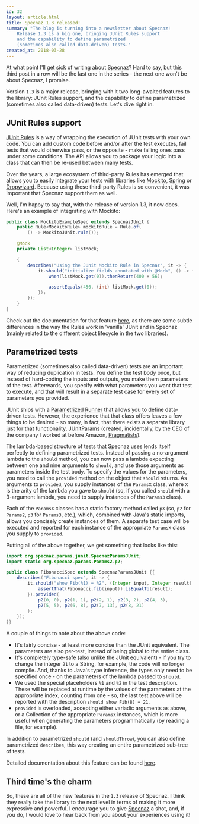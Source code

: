 ```yaml
---
id: 32
layout: article.html
title: Specnaz 1.3 released!
summary: "The blog is turning into a newsletter about Specnaz!
	Release 1.3 is a big one, bringing JUnit Rules support
	and the capability to define parametrized
	(sometimes also called data-driven) tests."
created_at: 2018-03-28
---
```


At what point I'll get sick of writing about [Specnaz](https://github.com/skinny85/specnaz)? Hard to say, but this third post in a row will be the last one in the series - the next one won't be about Specnaz, I promise.

Version `1.3` is a major release, bringing with it two long-awaited features to the library: JUnit Rules support, and the capability to define parametrized (sometimes also called data-driven) tests. Let's dive right in.

## JUnit Rules support

[JUnit Rules](https://github.com/junit-team/junit4/wiki/rules) is a way of wrapping the execution of JUnit tests with your own code. You can add custom code before and/or after the test executes, fail tests that would otherwise pass, or the opposite - make failing ones pass under some conditions. The API allows you to package your logic into a class that can then be re-used between many tests.

Over the years, a large ecosystem of third-party Rules has emerged that allows you to easily integrate your tests with libraries like [Mockito](http://site.mockito.org/), [Spring](https://spring.io/) or [Dropwizard](http://www.dropwizard.io/). Because using these third-party Rules is so convenient, it was important that Specnaz support them as well.

Well, I'm happy to say that, with the release of version 1.3, it now does. Here's an example of integrating with Mockito:

```java
public class MockitoExampleSpec extends SpecnazJUnit {
    public Rule<MockitoRule> mockitoRule = Rule.of(
    	() -> MockitoJUnit.rule());

    @Mock
    private List<Integer> listMock;

    {
        describes("Using the JUnit Mockito Rule in Specnaz", it -> {
            it.should("initialize fields annotated with @Mock", () -> {
                when(listMock.get(0)).thenReturn(400 + 56);

                assertEquals(456, (int) listMock.get(0));
            });
        });
    }
}
```

Check out the documentation for that feature [here](https://github.com/skinny85/specnaz/blob/master/docs/reference-manual.md#junit-rules), as there are some subtle differences in the way the Rules work in 'vanilla' JUnit and in Specnaz (mainly related to the different object lifecycle in the two libraries).

## Parametrized tests

Parametrized (sometimes also called data-driven) tests are an important way of reducing duplication in tests. You define the test body once, but instead of hard-coding the inputs and outputs, you make them parameters of the test. Afterwards, you specify with what parameters you want that test to execute, and that will result in a separate test case for every set of parameters you provided.

JUnit ships with a [Parametrized Runner](https://github.com/junit-team/junit4/wiki/parameterized-tests) that allows you to define data-driven tests. However, the experience that that class offers leaves a few things to be desired - so many, in fact, that there exists a separate library just for that functionality, [JUnitParams](https://github.com/Pragmatists/JUnitParams) (created, incidentally, by the CEO of the company I worked at before Amazon, [Pragmatists](http://pragmatists.pl/)).

The lambda-based structure of tests that Specnaz uses lends itself perfectly to defining parametrized tests. Instead of passing a no-argument lambda to the `should` method, you can now pass a lambda expecting between one and nine arguments to `should`, and use those arguments as parameters inside the test body. To specify the values for the parameters, you need to call the `provided` method on the object that `should` returns. As arguments to `provided`, you supply instances of the `ParamsX` class, where `X` is the arity of the lambda you gave to `should` (so, if you called `should` with a 3-argument lambda, you need to supply instances of the `Params3` class).

Each of the `ParamsX` classes has a static factory method called `pX` (so, `p2` for `Params2`, `p3` for `Params3`, etc.), which, combined with Java's static imports, allows you concisely create instances of them. A separate test case will be executed and reported for each instance of the appropriate `ParamsX` class you supply to `provided`.

Putting all of the above together, we get something that looks like this:

```java
import org.specnaz.params.junit.SpecnazParamsJUnit;
import static org.specnaz.params.Params2.p2;

public class FibonacciSpec extends SpecnazParamsJUnit {{
    describes("Fibonacci spec", it -> {
        it.should("show Fib(%1) = %2", (Integer input, Integer result) -> {
            assertThat(Fibonacci.fib(input)).isEqualTo(result);
        }).provided(
            p2(0, 0), p2(1, 1), p2(2, 1), p2(3, 2), p2(4, 3),
            p2(5, 5), p2(6, 8), p2(7, 13), p2(8, 21)
        );
    });
}}
```

A couple of things to note about the above code:

*   It's fairly concise - at least more concise than the JUnit equivalent. The parameters are also per-test, instead of being global to the entire class.
*   It's completely type-safe (also unlike the JUnit equivalent) - if you try to change the integer `21` to a String, for example, the code will no longer compile. And, thanks to Java's type inference, the types only need to be specified once - on the parameters of the lambda passed to `should`.
*   We used the special placeholders `%1` and `%2` in the test description. These will be replaced at runtime by the values of the parameters at the appropriate index, counting from one - so, the last test above will be reported with the description `should show Fib(8) = 21`.
*   `provided` is overloaded, accepting either variadic arguments as above, or a Collection of the appropriate `ParamsX` instances, which is more useful when generating the parameters programmatically (by reading a file, for example).

In addition to parametrized `should` (and `shouldThrow`), you can also define parametrized `describes`, this way creating an entire parametrized sub-tree of tests.

Detailed documentation about this feature can be found [here](https://github.com/skinny85/specnaz/blob/master/docs/reference-manual.md#parametrized-test-support).

## Third time's the charm

So, these are all of the new features in the `1.3` release of Specnaz. I think they really take the library to the next level in terms of making it more expressive and powerful. I encourage you to give [Specnaz](https://github.com/skinny85/specnaz) a shot, and, if you do, I would love to hear back from you about your experiences using it!
